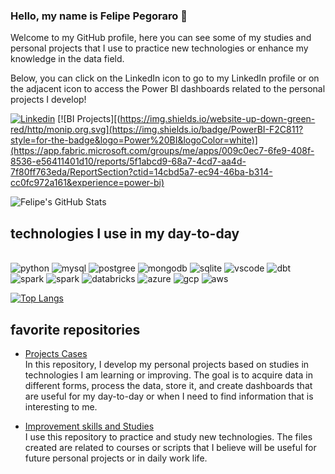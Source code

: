 ### Hello, my name is Felipe Pegoraro 👋

Welcome to my GitHub profile, here you can see some of my studies and personal projects that I use to practice new technologies or enhance my knowledge in the data field.

Below, you can click on the LinkedIn icon to go to my LinkedIn profile or on the adjacent icon to access the Power BI dashboards related to the personal projects I develop!

[![Linkedin](https://img.shields.io/badge/LinkedIn-0077B5?style=for-the-badge&logo=linkedin&logoColor=white)](https://www.linkedin.com/in/felipepegoraro/)
[![BI Projects][(https://img.shields.io/website-up-down-green-red/http/monip.org.svg](https://img.shields.io/badge/PowerBI-F2C811?style=for-the-badge&logo=Power%20BI&logoColor=white)](https://app.fabric.microsoft.com/groups/me/apps/009c0ec7-6fe9-408f-8536-e56411401d10/reports/5f1abcd9-68a7-4cd7-aa4d-7f80ff763eda/ReportSection?ctid=14cbd5a7-ec94-46ba-b314-cc0fc972a161&experience=power-bi)

![Felipe's GitHub Stats](https://github-readme-stats.vercel.app/api?username=felipegoraroficial&show_icons=true&theme=dracula)

## technologies I use in my day-to-day

<div style="display: inline_block"><br/>
    <img aling="center" alt="python" src="https://img.shields.io/badge/Python-3776AB?style=for-the-badge&logo=python&logoColor=white" />
    <img aling="center" alt="mysql" src="https://img.shields.io/badge/MySQL-00000F?style=for-the-badge&logo=mysql&logoColor=white" />
    <img aling="center" alt="postgree" src="https://img.shields.io/badge/PostgreSQL-316192?style=for-the-badge&logo=postgresql&logoColor=white" />
    <img aling="center" alt="mongodb" src="https://img.shields.io/badge/MongoDB-4EA94B?style=for-the-badge&logo=mongodb&logoColor=white" />
    <img aling="center" alt="sqlite" src="https://img.shields.io/badge/SQLite-07405E?style=for-the-badge&logo=sqlite&logoColor=white" />
    <img aling="center" alt="vscode" src="https://img.shields.io/badge/Visual_Studio_Code-0078D4?style=for-the-badge&logo=visual%20studio%20code&logoColor=white" />
    <img aling="center" alt="dbt" src="https://img.shields.io/badge/dbt-FF694B?style=for-the-badge&logo=dbt&logoColor=white" />
</div>
<div style="display: inline_block">
    <img aling="center" alt="spark" src="https://img.shields.io/badge/Spark%20AR-FF5C83?style=for-the-badge&logo=Spark AR&logoColor=white" />
    <img aling="center" alt="spark" src="https://img.shields.io/badge/Spark%20AR-FF5C83?style=for-the-badge&logo=Spark AR&logoColor=white" />
    <img aling="center" alt="databricks" src="https://img.shields.io/badge/Databricks-FF3621?style=for-the-badge&logo=Databricks&logoColor=white" />
    <img aling="center" alt="azure" src="https://img.shields.io/badge/Microsoft_Azure-0089D6?style=for-the-badge&logo=microsoft-azure&logoColor=white" />
    <img aling="center" alt="gcp" src="https://img.shields.io/badge/Google_Cloud-4285F4?style=for-the-badge&logo=google-cloud&logoColor=white" />
    <img aling="center" alt="aws" src="https://img.shields.io/badge/Amazon_AWS-232F3E?style=for-the-badge&logo=amazon-aws&logoColor=white" />
</div>

[![Top Langs](https://github-readme-stats.vercel.app/api/top-langs/?username=felipegoraroficial)](https://github.com/anuraghazra/github-readme-stats)

## favorite repositories

- [Projects Cases](https://github.com/felipegoraroficial/projetos)<br/>
In this repository, I develop my personal projects based on studies in technologies I am learning or improving. The goal is to acquire data in different forms, process the data, store it, and create dashboards that are useful for my day-to-day or when I need to find information that is interesting to me.

- [Improvement skills and Studies](https://github.com/felipegoraroficial/meus-scripts)<br/>
I use this repository to practice and study new technologies. The files created are related to courses or scripts that I believe will be useful for future personal projects or in daily work life.
